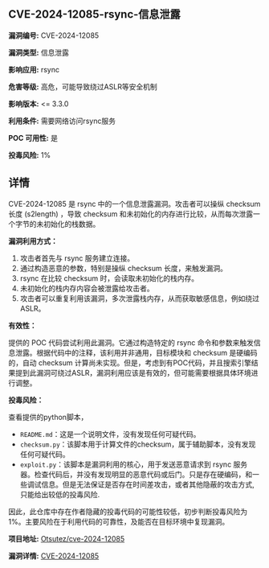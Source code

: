 ## CVE-2024-12085-rsync-信息泄露

**漏洞编号:** CVE-2024-12085

**漏洞类型:** 信息泄露

**影响应用:** rsync

**危害等级:** 高危，可能导致绕过ASLR等安全机制

**影响版本:** <= 3.3.0

**利用条件:** 需要网络访问rsync服务

**POC 可用性:** 是

**投毒风险:** 1%

## 详情

CVE-2024-12085 是 rsync 中的一个信息泄露漏洞。攻击者可以操纵 checksum 长度 (s2length) ，导致 checksum 和未初始化的内存进行比较，从而每次泄露一个字节的未初始化的栈数据。

**漏洞利用方式：**

1.  攻击者首先与 rsync 服务建立连接。
2.  通过构造恶意的参数，特别是操纵 checksum 长度，来触发漏洞。
3.  rsync 在比较 checksum 时，会读取未初始化的栈内存。
4.  未初始化的栈内存内容会被泄露给攻击者。
5.  攻击者可以重复利用该漏洞，多次泄露栈内存，从而获取敏感信息，例如绕过ASLR。

**有效性：**

提供的 POC 代码尝试利用此漏洞。它通过构造特定的 rsync 命令和参数来触发信息泄露。根据代码中的注释，该利用并非通用，目标模块和 checksum 是硬编码的，自动 checksum 计算尚未实现。但是，考虑到有POC代码，并且搜索引擎结果提到此漏洞可绕过ASLR，漏洞利用应该是有效的，但可能需要根据具体环境进行调整。

**投毒风险：**

查看提供的python脚本，
*   `README.md`：这是一个说明文件，没有发现任何可疑代码。
*   `checksum.py`：该脚本用于计算文件的checksum，属于辅助脚本，没有发现任何可疑代码。
*   `exploit.py`：该脚本是漏洞利用的核心，用于发送恶意请求到 rsync 服务器。检查代码后，并没有发现明显的恶意代码或后门。只是存在硬编码，和一些调试信息。但是无法保证是否存在时间差攻击，或者其他隐蔽的攻击方式, 只能给出较低的投毒风险.

因此，此仓库中存在作者隐藏的投毒代码的可能性较低，初步判断投毒风险为 1%。主要风险在于利用代码的可靠性，及能否在目标环境中复现漏洞。

**项目地址:** [Otsutez/cve-2024-12085](https://github.com/Otsutez/cve-2024-12085)

**漏洞详情:** [CVE-2024-12085](https://nvd.nist.gov/vuln/detail/CVE-2024-12085)